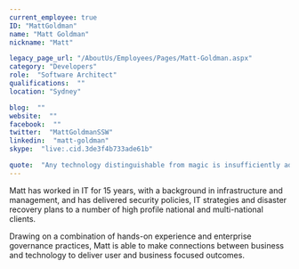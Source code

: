 ```yaml
---
current_employee: true
ID: "MattGoldman"
name: "Matt Goldman"
nickname: "Matt"

legacy_page_url: "/AboutUs/Employees/Pages/Matt-Goldman.aspx"
category: "Developers"
role:  "Software Architect"
qualifications:  ""
location: "Sydney"

blog:  ""
website:  ""
facebook:  ""
twitter:  "MattGoldmanSSW"
linkedin:  "matt-goldman"
skype:  "live:.cid.3de3f4b733ade61b"

quote:  "Any technology distinguishable from magic is insufficiently advances (Gregory Benford)"
---
```


Matt has worked in IT for 15 years, with a background in infrastructure and management, and has delivered security policies, IT strategies and disaster recovery plans to a number of high profile national and multi-national clients.

Drawing on a combination of hands-on experience and enterprise governance practices, Matt is able to make connections between business and technology to deliver user and business focused outcomes.  